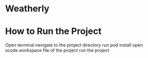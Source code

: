 # Weatherly
# How to Run the Project
Open terminal
nevigate to the project directory
run pod install
open xcode.workspace file of the project
run the project
